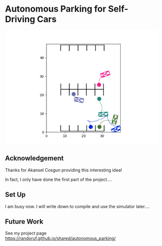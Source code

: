 # Autonomous Parking for Self-Driving Cars

![prioritized_goal_example_presentation](./imgs/prioritized_goal_example_presentation.gif)

## Acknowledgement

Thanks for Akansel Cosgun providing this interesting idea!

In fact, I only have done the first part of the project.... 

## Set Up 

I am busy now. I will write down to compile and use the simulator later.... 

## Future Work 

See my project page <https://randoruf.github.io/shared/autonomous_parking/>

